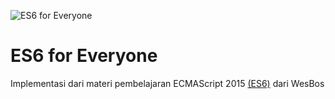 ![ES6 for Everyone](https://es6.io/images/es6-facebook-share.png?cool=yah)

# ES6 for Everyone

Implementasi dari materi pembelajaran ECMAScript 2015 [(ES6)](https://ES6.io) dari WesBos
